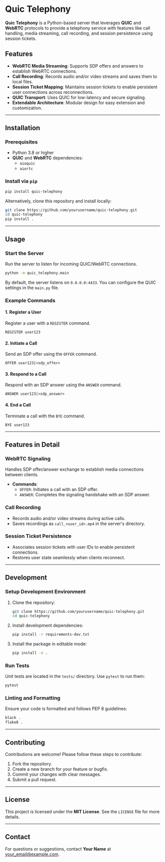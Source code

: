 
# Quic Telephony

**Quic Telephony** is a Python-based server that leverages **QUIC** and **WebRTC** protocols to provide a telephony service with features like call handling, media streaming, call recording, and session persistence using session tickets.

## Features

- **WebRTC Media Streaming**: Supports SDP offers and answers to establish WebRTC connections.
- **Call Recording**: Records audio and/or video streams and saves them to local files.
- **Session Ticket Mapping**: Maintains session tickets to enable persistent user connections across reconnections.
- **QUIC Transport**: Uses QUIC for low-latency and secure signaling.
- **Extendable Architecture**: Modular design for easy extension and customization.

---

## Installation

### Prerequisites

- Python 3.8 or higher
- **QUIC** and **WebRTC** dependencies:
  - `aioquic`
  - `aiortc`

### Install via `pip`

```bash
pip install quic-telephony
```

Alternatively, clone this repository and install locally:

```bash
git clone https://github.com/yourusername/quic-telephony.git
cd quic-telephony
pip install .
```

---

## Usage

### Start the Server

Run the server to listen for incoming QUIC/WebRTC connections.

```bash
python -m quic_telephony.main
```

By default, the server listens on `0.0.0.0:4433`. You can configure the QUIC settings in the `main.py` file.

### Example Commands

#### 1. **Register a User**
Register a user with a `REGISTER` command.

```plaintext
REGISTER user123
```

#### 2. **Initiate a Call**
Send an SDP offer using the `OFFER` command.

```plaintext
OFFER user123|<sdp_offer>
```

#### 3. **Respond to a Call**
Respond with an SDP answer using the `ANSWER` command.

```plaintext
ANSWER user123|<sdp_answer>
```

#### 4. **End a Call**
Terminate a call with the `BYE` command.

```plaintext
BYE user123
```

---

## Features in Detail

### WebRTC Signaling

Handles SDP offer/answer exchange to establish media connections between clients.

- **Commands**:
  - `OFFER`: Initiates a call with an SDP offer.
  - `ANSWER`: Completes the signaling handshake with an SDP answer.

### Call Recording

- Records audio and/or video streams during active calls.
- Saves recordings as `call_<user_id>.mp4` in the server's directory.

### Session Ticket Persistence

- Associates session tickets with user IDs to enable persistent connections.
- Restores user state seamlessly when clients reconnect.

---

## Development

### Setup Development Environment

1. Clone the repository:
   ```bash
   git clone https://github.com/yourusername/quic-telephony.git
   cd quic-telephony
   ```

2. Install development dependencies:
   ```bash
   pip install -r requirements-dev.txt
   ```

3. Install the package in editable mode:
   ```bash
   pip install -e .
   ```

### Run Tests

Unit tests are located in the `tests/` directory. Use `pytest` to run them:

```bash
pytest
```

### Linting and Formatting

Ensure your code is formatted and follows PEP 8 guidelines:

```bash
black .
flake8 .
```

---

## Contributing

Contributions are welcome! Please follow these steps to contribute:

1. Fork the repository.
2. Create a new branch for your feature or bugfix.
3. Commit your changes with clear messages.
4. Submit a pull request.

---

## License

This project is licensed under the **MIT License**. See the `LICENSE` file for more details.

---

## Contact

For questions or suggestions, contact **Your Name** at [your_email@example.com](mailto:your_email@example.com).

